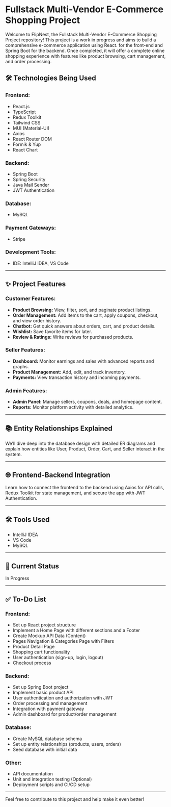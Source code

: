# Fullstack Multi-Vendor E-Commerce Shopping Project

Welcome to FlipNest, the Fullstack Multi-Vendor E-Commerce Shopping Project repository! This project is a work in progress and aims to build a comprehensive e-commerce application using React. for the front-end and Spring Boot for the backend. Once completed, it will offer a complete online shopping experience with features like product browsing, cart management, and order processing.

## 🛠️ Technologies Being Used

### Frontend:
- React.js
- TypeScript
- Redux Toolkit
- Tailwind CSS
- MUI (Material-UI)
- Axios
- React Router DOM
- Formik & Yup
- React Chart

### Backend:
- Spring Boot
- Spring Security
- Java Mail Sender
- JWT Authentication

### Database:
- MySQL

### Payment Gateways:
- Stripe

### Development Tools:
- IDE: IntelliJ IDEA, VS Code

---

## ✨ Project Features

### Customer Features:
- **Product Browsing:** View, filter, sort, and paginate product listings.
- **Order Management:** Add items to the cart, apply coupons, checkout, and view order history.
- **Chatbot:** Get quick answers about orders, cart, and product details.
- **Wishlist:** Save favorite items for later.
- **Review & Ratings:** Write reviews for purchased products.

### Seller Features:
- **Dashboard:** Monitor earnings and sales with advanced reports and graphs.
- **Product Management:** Add, edit, and track inventory.
- **Payments:** View transaction history and incoming payments.

### Admin Features:
- **Admin Panel:** Manage sellers, coupons, deals, and homepage content.
- **Reports:** Monitor platform activity with detailed analytics.

---

## 📚 Entity Relationships Explained

We’ll dive deep into the database design with detailed ER diagrams and explain how entities like User, Product, Order, Cart, and Seller interact in the system.

---

## 🌐 Frontend-Backend Integration

Learn how to connect the frontend to the backend using Axios for API calls, Redux Toolkit for state management, and secure the app with JWT Authentication.

---

## 🛠 Tools Used
- IntelliJ IDEA
- VS Code
- MySQL

---

## 🚧 Current Status
In Progress

---

## ✅ To-Do List

### Frontend:
- Set up React project structure
- Implement a Home Page with different sections and a Footer
- Create Mockup API Data (Content)
- Pages Navigation & Categories Page with Filters
- Product Detail Page
- Shopping cart functionality
- User authentication (sign-up, login, logout)
- Checkout process

### Backend:
- Set up Spring Boot project
- Implement basic product API
- User authentication and authorization with JWT
- Order processing and management
- Integration with payment gateway
- Admin dashboard for product/order management

### Database:
- Create MySQL database schema
- Set up entity relationships (products, users, orders)
- Seed database with initial data

### Other:
- API documentation
- Unit and integration testing (Optional)
- Deployment scripts and CI/CD setup

---

Feel free to contribute to this project and help make it even better!

